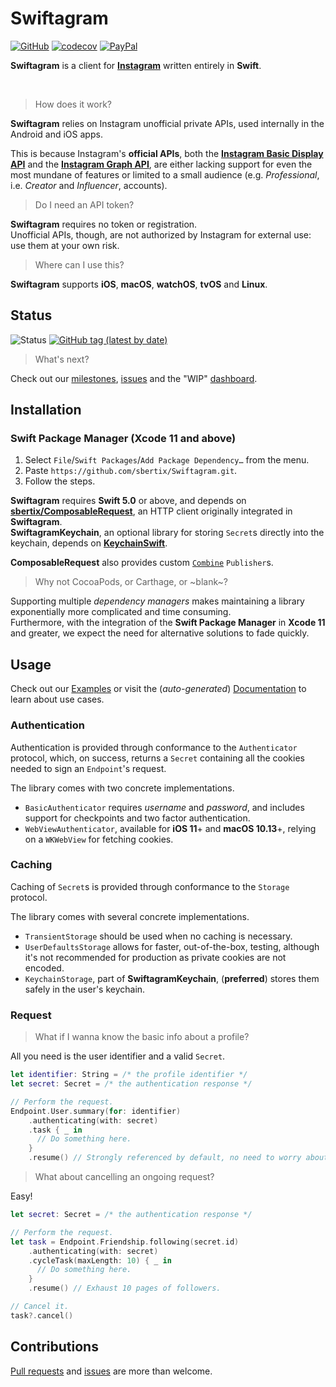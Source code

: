 # Swiftagram
[![GitHub](https://img.shields.io/github/license/sbertix/Swiftagram)](LICENSE)
[![codecov](https://codecov.io/gh/sbertix/Swiftagram/branch/master/graph/badge.svg)](https://codecov.io/gh/sbertix/Swiftagram) [![PayPal](https://img.shields.io/badge/support-PayPal-blue?style=flat&logo=paypal)](https://www.paypal.me/sbertix)

**Swiftagram** is a client for [**Instagram**](https://instagram.com) written entirely in **Swift**.

<br/>

> How does it work?  

**Swiftagram** relies on Instagram unofficial private APIs, used internally in the Android and iOS apps.  

This is because Instagram's **official APIs**, both the [**Instagram Basic Display API**](https://developers.facebook.com/docs/instagram-basic-display-api) and the [**Instagram Graph API**](https://developers.facebook.com/docs/instagram-api/), are either lacking support for even the most mundane of features or limited to a small audience (e.g. _Professional_, i.e. _Creator_ and _Influencer_, accounts).  

> Do I need an API token?

**Swiftagram** requires no token or registration.\
Unofficial APIs, though, are not authorized by Instagram for external use: use them at your own risk.

> Where can I use this?

**Swiftagram** supports **iOS**, **macOS**, **watchOS**, **tvOS** and **Linux**.

## Status
![Status](https://github.com/sbertix/Swiftagram/workflows/master/badge.svg)
[![GitHub tag (latest by date)](https://img.shields.io/github/v/tag/sbertix/Swiftagram)](https://github.com/sbertix/Swiftagram/wiki)

> What's next?

Check out our [milestones](https://github.com/sbertix/Swiftagram/milestones), [issues](https://github.com/sbertix/Swiftagram/issues) and the "WIP" [dashboard](https://github.com/sbertix/Swiftagram/projects/1).

## Installation
### Swift Package Manager (Xcode 11 and above)
1. Select `File`/`Swift Packages`/`Add Package Dependency…` from the menu.
1. Paste `https://github.com/sbertix/Swiftagram.git`.
1. Follow the steps.

**Swiftagram** requires **Swift 5.0** or above, and depends on [**sbertix/ComposableRequest**](https://github.com/sbertix/ComposableRequest), an HTTP client originally integrated in **Swiftagram**.\
**SwiftagramKeychain**, an optional library for storing `Secret`s directly into the keychain, depends on [**KeychainSwift**](https://github.com/evgenyneu/keychain-swift).

**ComposableRequest** also provides custom [`Combine`](https://developer.apple.com/documentation/combine) `Publisher`s.

> Why not CocoaPods, or Carthage, or ~blank~?

Supporting multiple _dependency managers_ makes maintaining a library exponentially more complicated and time consuming.\
Furthermore, with the integration of the **Swift Package Manager** in **Xcode 11** and greater, we expect the need for alternative solutions to fade quickly.

## Usage
Check out our [Examples](Examples) or visit the (_auto-generated_) [Documentation](https://sbertix.github.io/Swiftagram) to learn about use cases.  

### Authentication
Authentication is provided through conformance to the `Authenticator` protocol, which, on success, returns a `Secret` containing all the cookies needed to sign an `Endpoint`'s request.

The library comes with two concrete implementations.
- `BasicAuthenticator` requires _username_ and _password_, and includes support for checkpoints and two factor authentication.
- `WebViewAuthenticator`, available for **iOS 11**+ and **macOS 10.13**+, relying on a `WKWebView` for fetching cookies.

### Caching
Caching of `Secret`s is provided through conformance to the `Storage` protocol.  

The library comes with several concrete implementations.  
- `TransientStorage` should be used when no caching is necessary.  
- `UserDefaultsStorage` allows for faster, out-of-the-box, testing, although it's not recommended for production as private cookies are not encoded.  
- `KeychainStorage`, part of **SwiftagramKeychain**, (**preferred**) stores them safely in the user's keychain.  

### Request
> What if I wanna know the basic info about a profile?

All you need is the user identifier and a valid `Secret`.

```swift
let identifier: String = /* the profile identifier */
let secret: Secret = /* the authentication response */

// Perform the request.
Endpoint.User.summary(for: identifier)
    .authenticating(with: secret)
    .task { _ in
      // Do something here.
    }
    .resume() // Strongly referenced by default, no need to worry about it.
```

> What about cancelling an ongoing request?

Easy!

```swift
let secret: Secret = /* the authentication response */

// Perform the request.
let task = Endpoint.Friendship.following(secret.id)
    .authenticating(with: secret)
    .cycleTask(maxLength: 10) { _ in
      // Do something here.
    }
    .resume() // Exhaust 10 pages of followers.

// Cancel it.
task?.cancel()
```

## Contributions
[Pull requests](https://github.com/sbertix/Swiftagram/pulls) and [issues](https://github.com/sbertix/Swiftagram/issues) are more than welcome.
